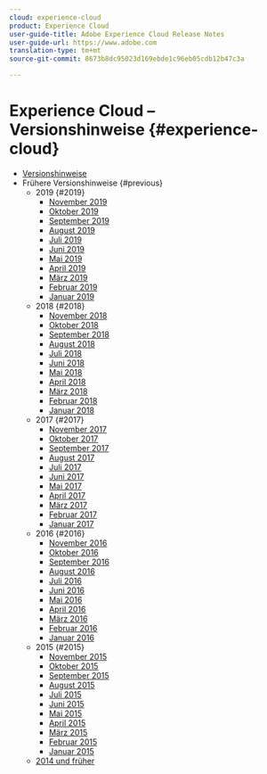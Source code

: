 ```yaml
---
cloud: experience-cloud
product: Experience Cloud
user-guide-title: Adobe Experience Cloud Release Notes
user-guide-url: https://www.adobe.com
translation-type: tm+mt
source-git-commit: 8673b8dc95023d169ebde1c96eb05cdb12b47c3a

---
```



# Experience Cloud – Versionshinweise {#experience-cloud}

+ [Versionshinweise](current.md)
+ Frühere Versionshinweise {#previous}
   + 2019 {#2019}
      + [November 2019](c-legacy-releases/2019/10312019.md)
      + [Oktober 2019](c-legacy-releases/2019/10102019.md)
      + [September 2019](c-legacy-releases/2019/09122019.md)
      + [August 2019](c-legacy-releases/2019/08082019.md)
      + [Juli 2019](c-legacy-releases/2019/07182019.md)
      + [Juni 2019](c-legacy-releases/2019/06132019.md)
      + [Mai 2019](c-legacy-releases/2019/05092019.md)
      + [April 2019](c-legacy-releases/2019/04112019.md)
      + [März 2019](c-legacy-releases/2019/03072019.md)
      + [Februar 2019](c-legacy-releases/2019/02072019.md)
      + [Januar 2019](c-legacy-releases/2019/01172019.md)
   + 2018 {#2018}
      + [November 2018](c-legacy-releases/2018/11012018.md)
      + [Oktober 2018](c-legacy-releases/2018/10112018.md)
      + [September 2018](c-legacy-releases/2018/09132018.md)
      + [August 2018](c-legacy-releases/2018/08092018.md)
      + [Juli 2018](c-legacy-releases/2018/07192018.md)
      + [Juni 2018](c-legacy-releases/2018/06142018.md)
      + [Mai 2018](c-legacy-releases/2018/05102018.md)
      + [April 2018](c-legacy-releases/2018/04122018.md)
      + [März 2018](c-legacy-releases/2018/03082018.md)
      + [Februar 2018](c-legacy-releases/2018/02082018.md)
      + [Januar 2018](c-legacy-releases/2018/01182018.md)
   + 2017 {#2017}
      + [November 2017](c-legacy-releases/2017/11092017.md)
      + [Oktober 2017](c-legacy-releases/2017/10262017.md)
      + [September 2017](c-legacy-releases/2017/09212017.md)
      + [August 2017](c-legacy-releases/2017/08172017.md)
      + [Juli 2017](c-legacy-releases/2017/07202017.md)
      + [Juni 2017](c-legacy-releases/2017/06082017.md)
      + [Mai 2017](c-legacy-releases/2017/05182017.md)
      + [April 2017](c-legacy-releases/2017/04202017.md)
      + [März 2017](c-legacy-releases/2017/03092017.md)
      + [Februar 2017](c-legacy-releases/2017/02162017.md)
      + [Januar 2017](c-legacy-releases/2017/01192017.md)
   + 2016 {#2016}
      + [November 2016](c-legacy-releases/2016/11102016.md)
      + [Oktober 2016](c-legacy-releases/2016/10202016.md)
      + [September 2016](c-legacy-releases/2016/09152016.md)
      + [August 2016](c-legacy-releases/2016/08182016.md)
      + [Juli 2016](c-legacy-releases/2016/07212016.md)
      + [Juni 2016](c-legacy-releases/2016/06162016.md)
      + [Mai 2016](c-legacy-releases/2016/05192016.md)
      + [April 2016](c-legacy-releases/2016/04212016.md)
      + [März 2016](c-legacy-releases/2016/03172016.md)
      + [Februar 2016](c-legacy-releases/2016/02182016.md)
      + [Januar 2016](c-legacy-releases/2016/01212016.md)
   + 2015 {#2015}
      + [November 2015](c-legacy-releases/2015/11052015.md)
      + [Oktober 2015](c-legacy-releases/2015/10152015.md)
      + [September 2015](c-legacy-releases/2015/09172015.md)
      + [August 2015](c-legacy-releases/2015/08202015.md)
      + [Juli 2015](c-legacy-releases/2015/07162015.md)
      + [Juni 2015](c-legacy-releases/2015/06182015.md)
      + [Mai 2015](c-legacy-releases/2015/05212015.md)
      + [April 2015](c-legacy-releases/2015/04162015.md)
      + [März 2015](c-legacy-releases/2015/03192015.md)
      + [Februar 2015](c-legacy-releases/2015/02192015.md)
      + [Januar 2015](c-legacy-releases/2015/01152015.md)
   + [2014 und früher](c-legacy-releases/2014-earlier.md)
